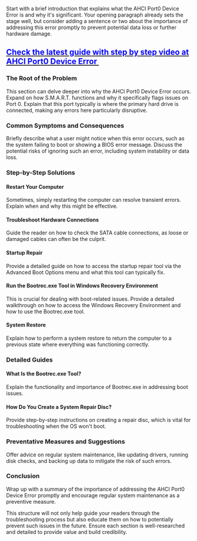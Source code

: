 Start with a brief introduction that explains what the AHCI Port0 Device Error is and why it's significant. Your opening paragraph already sets the stage well, but consider adding a sentence or two about the importance of addressing this error promptly to prevent potential data loss or further hardware damage.
<h2 class="entry-title"><a href="https://milagromobilemarketing.com/ahci-port0-device-error/"><strong><span style="color: #0000ff;">Check the latest guide with step by step video at AHCI Port0 Device Error </span></strong></a></h2>
<h3>The Root of the Problem</h3>
This section can delve deeper into why the AHCI Port0 Device Error occurs. Expand on how S.M.A.R.T. functions and why it specifically flags issues on Port 0. Explain that this port typically is where the primary hard drive is connected, making any errors here particularly disruptive.
<h3>Common Symptoms and Consequences</h3>
Briefly describe what a user might notice when this error occurs, such as the system failing to boot or showing a BIOS error message. Discuss the potential risks of ignoring such an error, including system instability or data loss.
<h3>Step-by-Step Solutions</h3>
<h4>Restart Your Computer</h4>
Sometimes, simply restarting the computer can resolve transient errors. Explain when and why this might be effective.
<h4>Troubleshoot Hardware Connections</h4>
Guide the reader on how to check the SATA cable connections, as loose or damaged cables can often be the culprit.
<h4>Startup Repair</h4>
Provide a detailed guide on how to access the startup repair tool via the Advanced Boot Options menu and what this tool can typically fix.
<h4>Run the Bootrec.exe Tool in Windows Recovery Environment</h4>
This is crucial for dealing with boot-related issues. Provide a detailed walkthrough on how to access the Windows Recovery Environment and how to use the Bootrec.exe tool.
<h4>System Restore</h4>
Explain how to perform a system restore to return the computer to a previous state where everything was functioning correctly.
<h3>Detailed Guides</h3>
<h4>What Is the Bootrec.exe Tool?</h4>
Explain the functionality and importance of Bootrec.exe in addressing boot issues.
<h4>How Do You Create a System Repair Disc?</h4>
Provide step-by-step instructions on creating a repair disc, which is vital for troubleshooting when the OS won't boot.
<h3>Preventative Measures and Suggestions</h3>
Offer advice on regular system maintenance, like updating drivers, running disk checks, and backing up data to mitigate the risk of such errors.
<h3>Conclusion</h3>
Wrap up with a summary of the importance of addressing the AHCI Port0 Device Error promptly and encourage regular system maintenance as a preventive measure.

This structure will not only help guide your readers through the troubleshooting process but also educate them on how to potentially prevent such issues in the future. Ensure each section is well-researched and detailed to provide value and build credibility.
